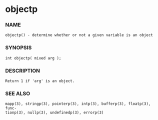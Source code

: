 # objectp

### NAME

    objectp() - determine whether or not a given variable is an object

### SYNOPSIS

    int objectp( mixed arg );

### DESCRIPTION

    Return 1 if 'arg' is an object.

### SEE ALSO

    mapp(3), stringp(3), pointerp(3), intp(3), bufferp(3), floatp(3), func‐
    tionp(3), nullp(3), undefinedp(3), errorp(3)

